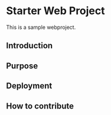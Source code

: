 # Starter Web Project

This is a sample webproject. 

## Introduction

## Purpose

## Deployment

## How to contribute

